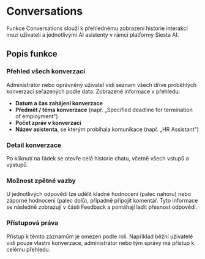 # Conversations

Funkce Conversations slouží k přehlednému zobrazení historie interakcí mezi uživateli a jednotlivými AI asistenty v rámci platformy Siesta AI.

## Popis funkce

### Přehled všech konverzací
Administrátor nebo oprávněný uživatel vidí seznam všech dříve proběhlých konverzací seřazených podle data. Zobrazené informace v přehledu:

- **Datum a čas zahájení konverzace**
- **Předmět / téma konverzace** (např. „Specified deadline for termination of employment")
- **Počet zpráv v konverzaci**
- **Název asistenta**, se kterým probíhala komunikace (např. „HR Assistant")

### Detail konverzace
Po kliknutí na řádek se otevře celá historie chatu, včetně všech vstupů a výstupů.

### Možnost zpětné vazby
U jednotlivých odpovědí lze udělit kladné hodnocení (palec nahoru) nebo záporné hodnocení (palec dolů), případně připojit komentář. Tyto informace se následně zobrazují v části Feedback a pomáhají ladit přesnost odpovědí.

### Přístupová práva
Přístup k těmto záznamům je omezen podle rolí. Například běžní uživatelé vidí pouze vlastní konverzace, administrátor nebo tým správy má přístup k celému přehledu. 